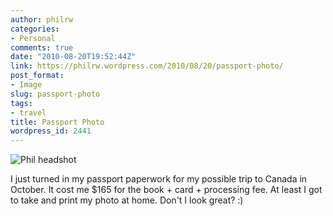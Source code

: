 ```yaml
---
author: philrw
categories:
- Personal
comments: true
date: "2010-08-20T19:52:44Z"
link: https://philrw.wordpress.com/2010/08/20/passport-photo/
post_format:
- Image
slug: passport-photo
tags:
- travel
title: Passport Photo
wordpress_id: 2441
---
```


![Phil headshot](/images/PassportPhotoCropped.jpg)

I just turned in my passport paperwork for my possible trip to Canada in October. It cost me $165 for the book + card + processing fee. At least I got to take and print my photo at home. Don't I look great? :)